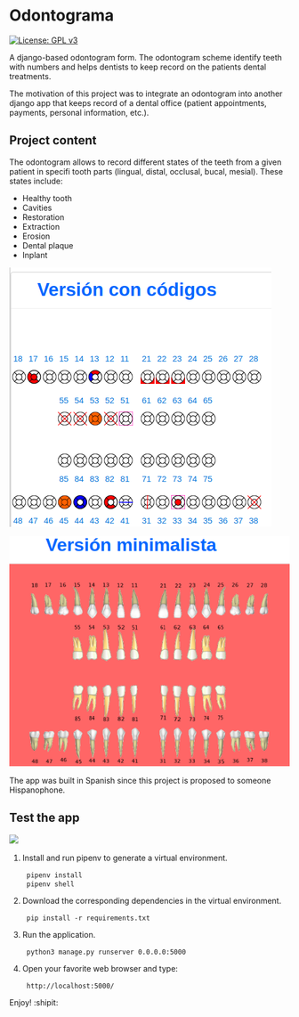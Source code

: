 # Odontograma

[![License: GPL v3](https://img.shields.io/badge/License-GPLv3-blue.svg)](https://www.gnu.org/licenses/gpl-3.0)

A django-based odontogram form. The odontogram scheme identify teeth with numbers and helps dentists to keep record on the patients dental treatments.

The motivation of this project was to integrate an odontogram  into another django app that keeps record of a dental office (patient appointments, payments, personal information, etc.).

## Project content

The odontogram allows to record different states of the teeth from a given patient in specifi tooth parts (lingual, distal, occlusal, bucal, mesial). These states include:

* Healthy tooth
* Cavities
* Restoration
* Extraction
* Erosion
* Dental plaque
* Inplant

![Figure display](https://github.com/AaronMillOro/odontogram_form/blob/master/graphs/odontogram_2.png)

![Figure display](https://github.com/AaronMillOro/odontogram_form/blob/master/graphs/odontogram_1.png)


The app was built in Spanish since this project is proposed to someone Hispanophone.

## Test the app

![](https://github.com/AaronMillOro/odontogram_form/blob/master/graphs/demo.gif)

1. Install and run pipenv to generate a virtual environment.

		pipenv install
        pipenv shell

2. Download the corresponding dependencies in the virtual environment.

		pip install -r requirements.txt

3. Run the application.

		python3 manage.py runserver 0.0.0.0:5000

4. Open your favorite web browser and type:

		http://localhost:5000/

Enjoy! :shipit:
